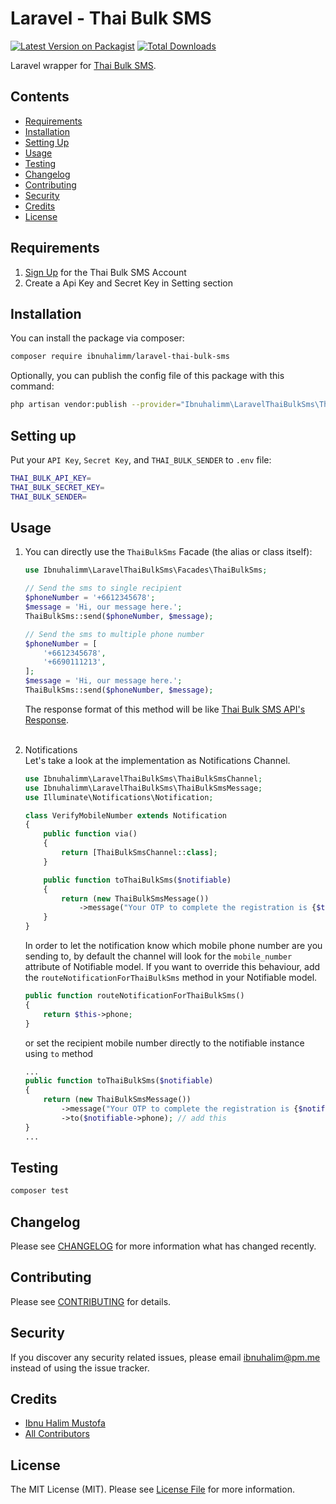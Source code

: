 # Laravel - Thai Bulk SMS

[![Latest Version on Packagist](https://img.shields.io/packagist/v/ibnuhalimm/laravel-thai-bulk-sms.svg?style=flat-square)](https://packagist.org/packages/ibnuhalimm/laravel-thai-bulk-sms)
[![Total Downloads](https://img.shields.io/packagist/dt/ibnuhalimm/laravel-thai-bulk-sms.svg?style=flat-square)](https://packagist.org/packages/ibnuhalimm/laravel-thai-bulk-sms)

Laravel wrapper for [Thai Bulk SMS](https://www.thaibulksms.com/).

## Contents
- [Requirements](#requirements)
- [Installation](#installation)
- [Setting Up](#setting-up)
- [Usage](#usage)
- [Testing](#testing)
- [Changelog](#changelog)
- [Contributing](#contributing)
- [Security](#security)
- [Credits](#credits)
- [License](#license)

## Requirements
1. [Sign Up](https://account.thaibulksms.com/register/) for the Thai Bulk SMS Account
2. Create a Api Key and Secret Key in Setting section

## Installation

You can install the package via composer:

```bash
composer require ibnuhalimm/laravel-thai-bulk-sms
```

Optionally, you can publish the config file of this package with this command:
```bash
php artisan vendor:publish --provider="Ibnuhalimm\LaravelThaiBulkSms\ThaiBulkSmsServiceProvider"
```

## Setting up
Put your `API Key`, `Secret Key`, and `THAI_BULK_SENDER` to `.env` file:
```bash
THAI_BULK_API_KEY=
THAI_BULK_SECRET_KEY=
THAI_BULK_SENDER=
```

## Usage

1. You can directly use the `ThaiBulkSms` Facade (the alias or class itself):
    ```php
    use Ibnuhalimm\LaravelThaiBulkSms\Facades\ThaiBulkSms;

    // Send the sms to single recipient
    $phoneNumber = '+6612345678';
    $message = 'Hi, our message here.';
    ThaiBulkSms::send($phoneNumber, $message);

    // Send the sms to multiple phone number
    $phoneNumber = [
        '+6612345678',
        '+6690111213',
    ];
    $message = 'Hi, our message here.';
    ThaiBulkSms::send($phoneNumber, $message);
    ```
    The response format of this method will be like [Thai Bulk SMS API's Response](https://assets.thaibulksms.com/documents/ThaibulksmsAPIDocument_V2.0_EN.pdf).
<br><br>
2. Notifications
    <br>Let's take a look at the implementation as Notifications Channel.
    ```php
    use Ibnuhalimm\LaravelThaiBulkSms\ThaiBulkSmsChannel;
    use Ibnuhalimm\LaravelThaiBulkSms\ThaiBulkSmsMessage;
    use Illuminate\Notifications\Notification;

    class VerifyMobileNumber extends Notification
    {
        public function via()
        {
            return [ThaiBulkSmsChannel::class];
        }

        public function toThaiBulkSms($notifiable)
        {
            return (new ThaiBulkSmsMessage())
                ->message("Your OTP to complete the registration is {$this->otp}");
        }
    }
    ```

    In order to let the notification know which mobile phone number are you sending to, by default the channel will look for the `mobile_number` attribute of Notifiable model. If you want to override this behaviour, add the `routeNotificationForThaiBulkSms` method in your Notifiable model.
    ```php
    public function routeNotificationForThaiBulkSms()
    {
        return $this->phone;
    }
    ```
    or set the recipient mobile number directly to the notifiable instance using `to` method
    ```php
    ...
    public function toThaiBulkSms($notifiable)
    {
        return (new ThaiBulkSmsMessage())
            ->message("Your OTP to complete the registration is {$notifiable->otp}")
            ->to($notifiable->phone); // add this
    }
    ...
    ```

## Testing

```bash
composer test
```

## Changelog

Please see [CHANGELOG](CHANGELOG.md) for more information what has changed recently.

## Contributing

Please see [CONTRIBUTING](CONTRIBUTING.md) for details.

## Security

If you discover any security related issues, please email ibnuhalim@pm.me instead of using the issue tracker.

## Credits

-   [Ibnu Halim Mustofa](https://github.com/ibnuhalimm)
-   [All Contributors](../../contributors)

## License

The MIT License (MIT). Please see [License File](LICENSE.md) for more information.

